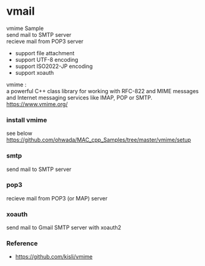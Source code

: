 vmail
===============

vmime Sample <br/>
send mail to SMTP server <br/>
recieve mail from POP3 server <br/>
- support file attachment <br/>
- support UTF-8 encoding <br/>
- support ISO2022-JP encoding <br/>
- support xoauth <br/>

vmime : <br/>
a powerful C++ class library for working with RFC-822 and MIME messages and Internet messaging services like IMAP, POP or SMTP. <br/>
https://www.vmime.org/ <br/>


### install vmime
see below <br/>
https://github.com/ohwada/MAC_cpp_Samples/tree/master/vmime/setup <br/>

### smtp
send mail to SMTP server <br/>

### pop3 
recieve mail from POP3 (or MAP) server <br/>

### xoauth
send mail to Gmail SMTP server with xoauth2 <br/>

### Reference <br/>
- https://github.com/kisli/vmime


